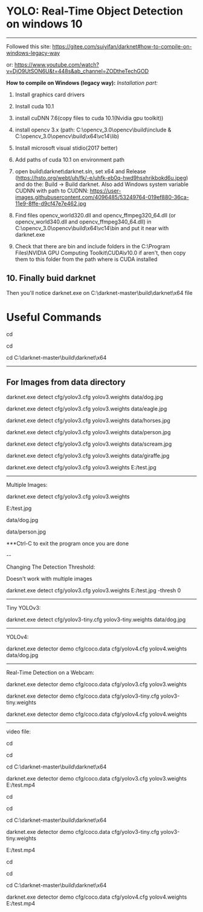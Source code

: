 # YOLO: Real-Time Object Detection on windows 10
---


Followed this site: https://gitee.com/suiyifan/darknet#how-to-compile-on-windows-legacy-way

or: https://www.youtube.com/watch?v=DjO9UtSON6U&t=448s&ab_channel=ZODtheTechGOD

**How to compile on Windows (legacy way):**
*Installation part:*

1. Install graphics card drivers
2. Install cuda 10.1
3. install cuDNN 7.6(copy files to cuda 10.1(Nvidia gpu toolkit))
4. install opencv 3.x (path: C:\opencv_3.0\opencv\build\include & C:\opencv_3.0\opencv\build\x64\vc14\lib)
5. Install microsoft visual stidio(2017 better)
6. Add paths of cuda 10.1 on environment path
7. open build\darknet\darknet.sln, set x64 and Release (https://hsto.org/webt/uh/fk/-e/uhfk-eb0q-hwd9hsxhrikbokd6u.jpeg)
and do the: Build -> Build darknet. Also add Windows system variable CUDNN with path to CUDNN: https://user-images.githubusercontent.com/4096485/53249764-019ef880-36ca-11e9-8ffe-d9cf47e7e462.jpg

8. Find files opencv_world320.dll and opencv_ffmpeg320_64.dll (or opencv_world340.dll and opencv_ffmpeg340_64.dll) in C:\opencv_3.0\opencv\build\x64\vc14\bin and put it near with darknet.exe

9. Check that there are bin and include folders in the C:\Program Files\NVIDIA GPU Computing Toolkit\CUDA\v10.0 if aren't, then copy them to this folder from the path where is CUDA installed



**10. Finally buid darknet**
---

Then you'll notice darknet.exe on C:\darknet-master\build\darknet\x64 file

# Useful Commands

cd

cd

cd C:\darknet-master\build\darknet\x64

---

## For Images from data directory

darknet.exe detect cfg/yolov3.cfg yolov3.weights data/dog.jpg

darknet.exe detect cfg/yolov3.cfg yolov3.weights data/eagle.jpg

darknet.exe detect cfg/yolov3.cfg yolov3.weights data/horses.jpg

darknet.exe detect cfg/yolov3.cfg yolov3.weights data/person.jpg

darknet.exe detect cfg/yolov3.cfg yolov3.weights data/scream.jpg

darknet.exe detect cfg/yolov3.cfg yolov3.weights data/giraffe.jpg

darknet.exe detect cfg/yolov3.cfg yolov3.weights E:/test.jpg


---

Multiple Images:

darknet.exe detect cfg/yolov3.cfg yolov3.weights

E:/test.jpg

data/dog.jpg

data/person.jpg

***Ctrl-C to exit the program once you are done


--

Changing The Detection Threshold:

Doesn't work with multiple images


darknet.exe detect cfg/yolov3.cfg yolov3.weights E:/test.jpg -thresh 0


---

Tiny YOLOv3:


darknet.exe detect cfg/yolov3-tiny.cfg yolov3-tiny.weights data/dog.jpg


---

YOLOv4:

darknet.exe detector demo cfg/coco.data cfg/yolov4.cfg yolov4.weights data/dog.jpg


---


Real-Time Detection on a Webcam:


darknet.exe detector demo cfg/coco.data cfg/yolov3.cfg yolov3.weights

darknet.exe detector demo cfg/coco.data cfg/yolov3-tiny.cfg yolov3-tiny.weights

darknet.exe detector demo cfg/coco.data cfg/yolov4.cfg yolov4.weights


---


video file:
 
cd

cd

cd C:\darknet-master\build\darknet\x64

darknet.exe detector demo cfg/coco.data cfg/yolov3.cfg yolov3.weights E:/test.mp4


cd

cd

cd C:\darknet-master\build\darknet\x64

darknet.exe detector demo cfg/coco.data cfg/yolov3-tiny.cfg yolov3-tiny.weights 

E:/test.mp4


cd

cd

cd C:\darknet-master\build\darknet\x64

darknet.exe detector demo cfg/coco.data cfg/yolov4.cfg yolov4.weights E:/test.mp4

